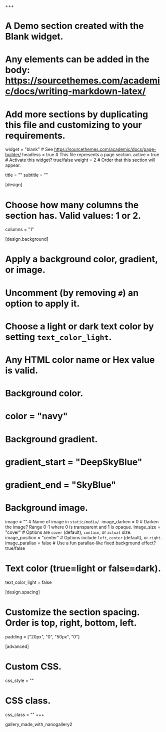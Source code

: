 +++
# A Demo section created with the Blank widget.
# Any elements can be added in the body: https://sourcethemes.com/academic/docs/writing-markdown-latex/
# Add more sections by duplicating this file and customizing to your requirements.

widget = "blank"  # See https://sourcethemes.com/academic/docs/page-builder/
headless = true  # This file represents a page section.
active = true  # Activate this widget? true/false
weight = 2  # Order that this section will appear.

title = ""
subtitle = ""

[design]
  # Choose how many columns the section has. Valid values: 1 or 2.
  columns = "1"

[design.background]
  # Apply a background color, gradient, or image.
  #   Uncomment (by removing `#`) an option to apply it.
  #   Choose a light or dark text color by setting `text_color_light`.
  #   Any HTML color name or Hex value is valid.

  # Background color.
  # color = "navy"
  
  # Background gradient.
  # gradient_start = "DeepSkyBlue"
  # gradient_end = "SkyBlue"
  
  # Background image.
  image = ""  # Name of image in `static/media/`.
  image_darken = 0  # Darken the image? Range 0-1 where 0 is transparent and 1 is opaque.
  image_size = "cover"  #  Options are `cover` (default), `contain`, or `actual` size.
  image_position = "center"  # Options include `left`, `center` (default), or `right`.
  image_parallax = false  # Use a fun parallax-like fixed background effect? true/false

  # Text color (true=light or false=dark).
  text_color_light = false

[design.spacing]
  # Customize the section spacing. Order is top, right, bottom, left.
  padding = ["20px", "0", "50px", "0"]

[advanced]
 # Custom CSS. 
 css_style = ""
 
 # CSS class.
 css_class = ""
+++
<script src="https://cdnjs.cloudflare.com/ajax/libs/jquery/2.1.1/jquery.min.js" type="text/javascript"></script>
<link  href="https://cdnjs.cloudflare.com/ajax/libs/nanogallery2/3.0.2/css/nanogallery2.min.css" rel="stylesheet" type="text/css">

<script  type="text/javascript" src="https://cdnjs.cloudflare.com/ajax/libs/nanogallery2/3.0.2/jquery.nanogallery2.min.js"></script>

<div id="nanogallery2">gallery_made_with_nanogallery2</div>
            
<script>jQuery(document).ready(function () {
	jQuery("#nanogallery2").nanogallery2( {
		// ### gallery settings ### 
			thumbnailHeight:  150,
			thumbnailWidth:   150,
			itemsBaseURL:     'https://nanogallery2.nanostudio.org/samples/',
                        
			// ### gallery content ### 
			items: [
						{ src: 'berlin1.jpg', srct: 'berlin1_t.jpg', title: 'Berlin 1' },
						{ src: 'berlin2.jpg', srct: 'berlin2_t.jpg', title: 'Berlin 2' },
						{ src: 'berlin3.jpg', srct: 'berlin3_t.jpg', title: 'Berlin 3' }
					]
                      });
                  });
</script>